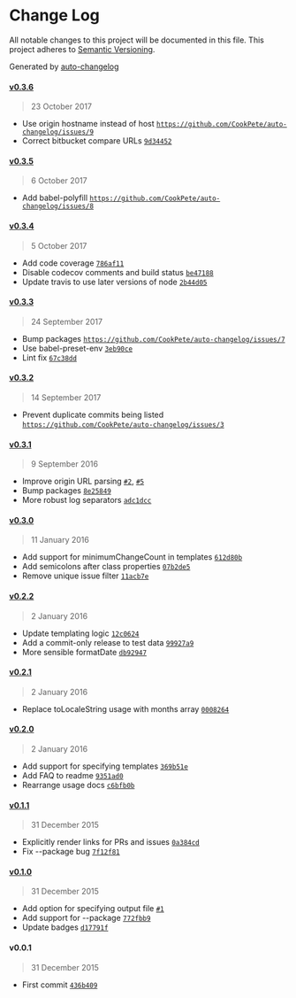 # Change Log
All notable changes to this project will be documented in this file. This project adheres to [Semantic Versioning](http://semver.org/).

Generated by [auto-changelog](https://github.com/CookPete/auto-changelog)


#### [v0.3.6](https://null/CookPete/auto-changelog/compare/v0.3.5...v0.3.6)
> 23 October 2017

* Use origin hostname instead of host [`https://github.com/CookPete/auto-changelog/issues/9`](https://github.com/CookPete/auto-changelog/issues/9)
* Correct bitbucket compare URLs [`9d34452`](https://null/CookPete/auto-changelog/commit/9d344527171c158e1d56fdfde5cce870c5ba84bf)


#### [v0.3.5](https://null/CookPete/auto-changelog/compare/v0.3.4...v0.3.5)
> 6 October 2017

* Add babel-polyfill [`https://github.com/CookPete/auto-changelog/issues/8`](https://github.com/CookPete/auto-changelog/issues/8)


#### [v0.3.4](https://null/CookPete/auto-changelog/compare/v0.3.3...v0.3.4)
> 5 October 2017

* Add code coverage [`786af11`](https://null/CookPete/auto-changelog/commit/786af11c841fe158fbb8eb3d6a0e2c0ee8b1a93a)
* Disable codecov comments and build status [`be47188`](https://null/CookPete/auto-changelog/commit/be4718822db4e273538185cb6e0c961abe9929da)
* Update travis to use later versions of node [`2b44d05`](https://null/CookPete/auto-changelog/commit/2b44d053af217f5b3b35a7a1b58810e146e045f6)


#### [v0.3.3](https://null/CookPete/auto-changelog/compare/v0.3.2...v0.3.3)
> 24 September 2017

* Bump packages [`https://github.com/CookPete/auto-changelog/issues/7`](https://github.com/CookPete/auto-changelog/issues/7)
* Use babel-preset-env [`3eb90ce`](https://null/CookPete/auto-changelog/commit/3eb90ce74791fa803e3013aab12d0ff3cecc403b)
* Lint fix [`67c38dd`](https://null/CookPete/auto-changelog/commit/67c38ddf70b7420de0a9bae061efe858e879e0b7)


#### [v0.3.2](https://null/CookPete/auto-changelog/compare/v0.3.1...v0.3.2)
> 14 September 2017

* Prevent duplicate commits being listed [`https://github.com/CookPete/auto-changelog/issues/3`](https://github.com/CookPete/auto-changelog/issues/3)


#### [v0.3.1](https://null/CookPete/auto-changelog/compare/v0.3.0...v0.3.1)
> 9 September 2016

* Improve origin URL parsing [`#2`](https://null/CookPete/auto-changelog/issues/2), [`#5`](https://null/CookPete/auto-changelog/issues/5)
* Bump packages [`8e25849`](https://null/CookPete/auto-changelog/commit/8e258493826b744539fbcc2a97ee51026d404ecb)
* More robust log separators [`adc1dcc`](https://null/CookPete/auto-changelog/commit/adc1dccb744335ed1b0cb52a32f23605f92bbe97)


#### [v0.3.0](https://null/CookPete/auto-changelog/compare/v0.2.2...v0.3.0)
> 11 January 2016

* Add support for minimumChangeCount in templates [`612d80b`](https://null/CookPete/auto-changelog/commit/612d80b02cabbc2faeddd39c57bd086661932aef)
* Add semicolons after class properties [`07b2de5`](https://null/CookPete/auto-changelog/commit/07b2de5131f4354565b2ba94a5fc181a1448b5c2)
* Remove unique issue filter [`11acb7e`](https://null/CookPete/auto-changelog/commit/11acb7e4a9f2782a95e0932917828646103bd85a)


#### [v0.2.2](https://null/CookPete/auto-changelog/compare/v0.2.1...v0.2.2)
> 2 January 2016

* Update templating logic [`12c0624`](https://null/CookPete/auto-changelog/commit/12c0624e7e419a70bd5f3b403d7e0bd8f23ec617)
* Add a commit-only release to test data [`99927a9`](https://null/CookPete/auto-changelog/commit/99927a9b2126e656f70964f303a477aa4a5f811b)
* More sensible formatDate [`db92947`](https://null/CookPete/auto-changelog/commit/db92947e6129cc20cd7777b7ed90b2bd547918c0)


#### [v0.2.1](https://null/CookPete/auto-changelog/compare/v0.2.0...v0.2.1)
> 2 January 2016

* Replace toLocaleString usage with months array [`0008264`](https://null/CookPete/auto-changelog/commit/0008264bcabddf8d2b6b19fde7aa41b0de7a5b77)


#### [v0.2.0](https://null/CookPete/auto-changelog/compare/v0.1.1...v0.2.0)
> 2 January 2016

* Add support for specifying templates [`369b51e`](https://null/CookPete/auto-changelog/commit/369b51e9ff05bccba19cd09d9d519bca579bf972)
* Add FAQ to readme [`9351ad0`](https://null/CookPete/auto-changelog/commit/9351ad0b5f6e7f59e1b51b1c7ea1a3e7720dfbbc)
* Rearrange usage docs [`c6bfb0b`](https://null/CookPete/auto-changelog/commit/c6bfb0be0b429ce7f9697eb1097ec3e2288aff74)


#### [v0.1.1](https://null/CookPete/auto-changelog/compare/v0.1.0...v0.1.1)
> 31 December 2015

* Explicitly render links for PRs and issues [`0a384cd`](https://null/CookPete/auto-changelog/commit/0a384cdeb3e9c3641fc3f655b0d9aeff58f8ebd3)
* Fix --package bug [`7f12f81`](https://null/CookPete/auto-changelog/commit/7f12f81f06441af4c74508ccc673e7052dec8d18)


#### [v0.1.0](https://null/CookPete/auto-changelog/compare/v0.0.1...v0.1.0)
> 31 December 2015

* Add option for specifying output file [`#1`](https://null/CookPete/auto-changelog/issues/1)
* Add support for --package [`772fbb9`](https://null/CookPete/auto-changelog/commit/772fbb988f41d893bccd88417a2b5992543bc936)
* Update badges [`d17791f`](https://null/CookPete/auto-changelog/commit/d17791f478b7fc4a48877b5c79a1ce857223553a)


#### v0.0.1
> 31 December 2015

* First commit [`436b409`](https://null/CookPete/auto-changelog/commit/436b409bb6b3f853d14e2eda6ca1d87f78d00a14)
